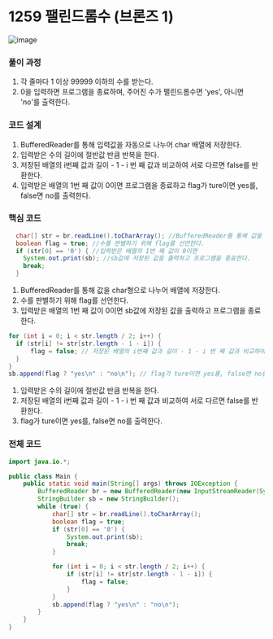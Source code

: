 # 1259 팰린드롬수 (브론즈 1)
![image](https://user-images.githubusercontent.com/70959328/154292954-8652a88f-256e-4041-8326-348168ba36f1.png)
### 풀이 과정
1. 각 줄마다 1 이상 99999 이하의 수를 받는다.
2. 0을 입력하면 프로그램을 종료하며, 주어진 수가 팰린드롬수면 'yes', 아니면 'no'를 출력한다.


### 코드 설계
1. BufferedReader를 통해 입력값을 자동으로 나누어 char 배열에 저장한다.
2. 입력받은 수의 길이에 절반값 반큼 반복을 한다.
3. 저장된 배열의 i번째 값과 길이 - 1 - i 번 째 값과 비교하여 서로 다르면 false를 반환한다.
4. 입력받은 배열의 1번 째 값이 0이면 프로그램을 종료하고 flag가 ture이면 yes를, false면 no를 출력한다.

### 핵심 코드
```java
  char[] str = br.readLine().toCharArray(); //BufferedReader를 통해 값을 char형으로 나누어 배열에 저장한다.
  boolean flag = true; //수를 판별하기 위해 flag를 선언한다.
  if (str[0] == '0') { //입력받은 배열의 1번 째 값이 0이면
    System.out.print(sb); //sb값에 저장된 값을 출력하고 프로그램을 종료한다.
    break;
  }
```
1. BufferedReader를 통해 값을 char형으로 나누어 배열에 저장한다.
2. 수를 판별하기 위해 flag를 선언한다.
3. 입력받은 배열의 1번 째 값이 0이면 sb값에 저장된 값을 출력하고 프로그램을 종료한다.


```java
for (int i = 0; i < str.length / 2; i++) { 
  if (str[i] != str[str.length - 1 - i]) {
      flag = false; // 저장된 배열의 i번째 값과 길이 - 1 - i 번 째 값과 비교하여 서로 다르면 false를 반환한다.
  }
}
sb.append(flag ? "yes\n" : "no\n"); // flag가 ture이면 yes를, false면 no를 출력한다.
```
1. 입력받은 수의 길이에 절반값 반큼 반복을 한다.
2. 저장된 배열의 i번째 값과 길이 - 1 - i 번 째 값과 비교하여 서로 다르면 false를 반환한다.
3. flag가 ture이면 yes를, false면 no를 출력한다.


### 전체 코드
```java
import java.io.*;

public class Main {
    public static void main(String[] args) throws IOException {
        BufferedReader br = new BufferedReader(new InputStreamReader(System.in));
        StringBuilder sb = new StringBuilder();
        while (true) {
            char[] str = br.readLine().toCharArray();
            boolean flag = true;
            if (str[0] == '0') {
                System.out.print(sb);
                break;
            }

            for (int i = 0; i < str.length / 2; i++) {
                if (str[i] != str[str.length - 1 - i]) {
                    flag = false;
                }
            }
            sb.append(flag ? "yes\n" : "no\n");
        }
    }
}
```
